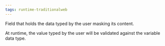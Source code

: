```yaml
---
tags: runtime-traditionalweb
---
```


Field that holds the data typed by the user masking its content.

At runtime, the value typed by the user will be validated against the variable data type.
